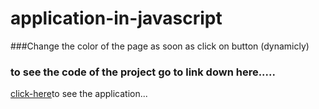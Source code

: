 # application-in-javascript
###Change the color of the page as soon as click on button (dynamicly)
### to see the code of the project go to link down here.....
[click-here]()to see the application...
